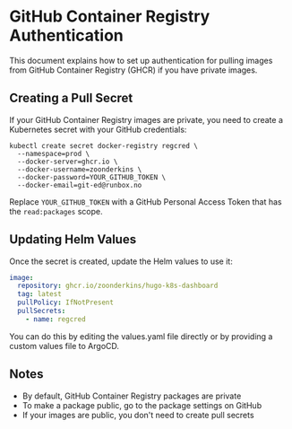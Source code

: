 # GitHub Container Registry Authentication

This document explains how to set up authentication for pulling images from GitHub Container Registry (GHCR) if you have private images.

## Creating a Pull Secret

If your GitHub Container Registry images are private, you need to create a Kubernetes secret with your GitHub credentials:

```shell
kubectl create secret docker-registry regcred \
  --namespace=prod \
  --docker-server=ghcr.io \
  --docker-username=zoonderkins \
  --docker-password=YOUR_GITHUB_TOKEN \
  --docker-email=git-ed@runbox.no
```

Replace `YOUR_GITHUB_TOKEN` with a GitHub Personal Access Token that has the `read:packages` scope.

## Updating Helm Values

Once the secret is created, update the Helm values to use it:

```yaml
image:
  repository: ghcr.io/zoonderkins/hugo-k8s-dashboard
  tag: latest
  pullPolicy: IfNotPresent
  pullSecrets:
    - name: regcred
```

You can do this by editing the values.yaml file directly or by providing a custom values file to ArgoCD.

## Notes

- By default, GitHub Container Registry packages are private
- To make a package public, go to the package settings on GitHub
- If your images are public, you don't need to create pull secrets 